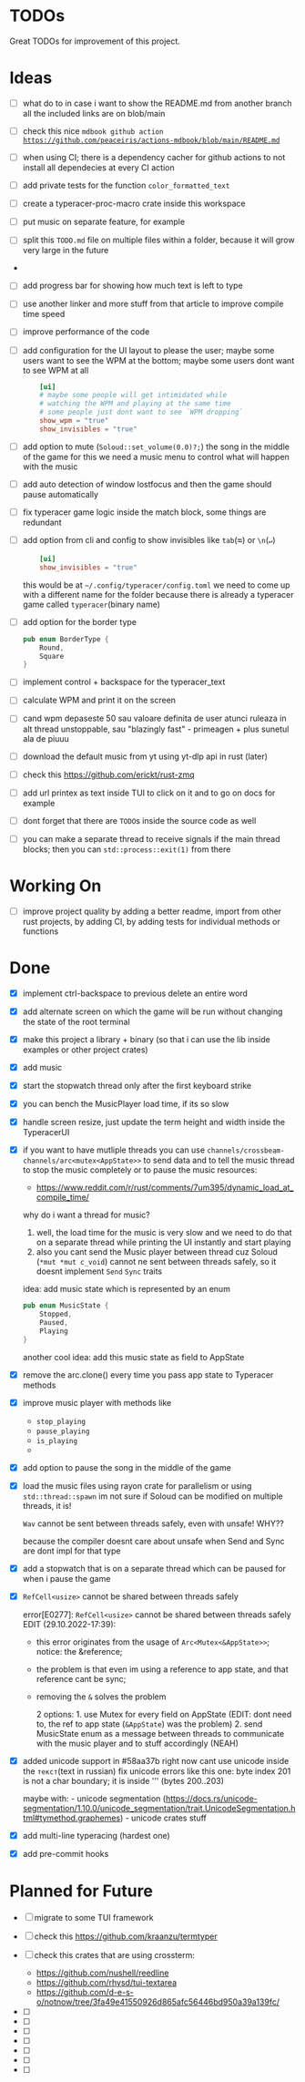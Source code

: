 

# TODOs

Great TODOs for improvement of this project.


# Ideas
- [ ] what do to in case i want to show the README.md from another branch
  all the included links are on blob/main
- [ ] check this
  nice `mdbook github action` [`https://github.com/peaceiris/actions-mdbook/blob/main/README.md`](https://github.com/peaceiris/actions-mdbook/blob/main/README.md)

- [ ] when using CI; there is a dependency cacher for github actions to not install all dependecies at every CI action

- [ ] add private tests for the function `color_formatted_text`

- [ ] create a typeracer-proc-macro crate inside this workspace

- [ ] put music on separate feature, for example

- [ ] split this `TODO.md` file on multiple files within a folder, because it will grow very large in the future
-
- [ ] add progress bar for showing how much text is left to type

- [ ] use another linker and more stuff from that article to improve compile time speed

- [ ] improve performance of the code

- [ ] add configuration for the UI layout to please the user; maybe some users want to see the WPM at the bottom; maybe
  some users dont want to see WPM at all
    ```toml
        [ui]    
        # maybe some people will get intimidated while
        # watching the WPM and playing at the same time
        # some people just dont want to see `WPM dropping`
        show_wpm = "true"
        show_invisibles = "true"
    ```

- [ ] add option to mute (`Soloud::set_volume(0.0)?;`) the song in the middle of the game
  for this we need a music menu to control what will happen with the music

- [ ] add auto detection of window lostfocus and then the game should pause automatically

- [ ] fix typeracer game logic inside the match block, some things are redundant

- [ ] add option from cli and config to show invisibles like `tab`(`⭾`) or `\n`(`↵`)

    ```toml
        [ui]
        show_invisibles = "true"
    ```
  this would be at `~/.config/typeracer/config.toml`
  we need to come up with a different name for the folder because there is already a typeracer game called `typeracer`(binary name)


- [ ] add option for the border type
    ```rust
    pub enum BorderType {
        Round,
        Square
    }
    ```
  
- [ ] implement control + backspace for the typeracer_text

- [ ] calculate WPM and print it on the screen

- [ ] cand wpm depaseste 50 sau valoare definita de user atunci ruleaza in alt thread unstoppable, sau "blazingly fast" - primeagen + plus sunetul ala de piuuu

- [ ] download the default music from yt using yt-dlp api in rust (later)

- [ ] check this https://github.com/erickt/rust-zmq

- [ ] add url printex as text inside TUI to click on it and to go on docs for example
  
- [ ] dont forget that there are `TODO`s inside the source code as well

- [ ] you can make a separate thread to receive signals if the main thread blocks; then you can `std::process::exit(1)` from there




# Working On

- [ ] improve project quality by adding a better readme, import from other rust projects, by adding CI, by adding tests
  for individual methods or functions





# Done

- [x] implement ctrl-backspace to previous delete an entire word

- [x] add alternate screen on which the game will be run without changing the state of the root terminal

- [x] make this project a library + binary (so that i can use the lib inside examples or other project crates)

- [x] add music

- [x] start the stopwatch thread only after the first keyboard strike

- [x] you can bench the MusicPlayer load time, if its so slow

- [x] handle screen resize, just update the term height and width inside the TyperacerUI

- [x] if you want to have mutliple threads you can use `channels/crossbeam-channels/arc<mutex<AppState>>` to send data and to tell the music thread to stop the music completely or to pause the music
  resources:
  - https://www.reddit.com/r/rust/comments/7um395/dynamic_load_at_compile_time/

  why do i want a thread for music?
    1. well, the load time for the music is very slow and we need to do that on a separate thread while printing the UI instantly and start playing
    2. also you cant send the Music player between thread cuz Soloud (`*mut *mut c_void`) cannot ne sent between threads safely, so it doesnt implement `Send` `Sync` traits

  idea: add music state which is represented by an enum
    ```rs
    pub enum MusicState {
        Stopped,
        Paused,
        Playing
    }
    ```
  another cool idea: add this music state as field to AppState

- [x] remove the arc.clone() every time you pass app state to Typeracer methods

- [x] improve music player with methods like
    - `stop_playing`
    - `pause_playing`
    - `is_playing`
    - 
- [x] add option to pause the song in the middle of the game

- [x] load the music files using rayon crate for parallelism or using `std::thread::spawn`
  im not sure if Soloud can be modified on multiple threads, it is!

    `Wav` cannot be sent between threads safely, even with unsafe! WHY??

    because the compiler doesnt care about unsafe when Send and Sync are dont impl for that type



- [x] add a stopwatch that is on a separate thread which can be paused for when i pause the game

- [x] `RefCell<usize>` cannot be shared between threads safely

  error[E0277]: `RefCell<usize>` cannot be shared between threads safely
  EDIT (29.10.2022-17:39):
  - this error originates from the usage of `Arc<Mutex<&AppState>>`; notice: the &reference;
  - the problem is that even im using a reference to app state, and that reference cant be sync;
  - removing the `&` solves the problem


    2 options:
        1. use Mutex for every field on AppState (EDIT: dont need to, the ref to app state (`&AppState`) was the problem)
        2. send MusicState enum as a message between threads to communicate
            with the music player and to stuff accordingly (NEAH)


- [x] added unicode support in #58aa37b
  right now cant use unicode inside the `текст`(text in russian)
  fix unicode errors like this one: byte index 201 is not a char boundary; it is inside '’' (bytes 200..203)

    maybe with:
        - unicode segmentation (https://docs.rs/unicode-segmentation/1.10.0/unicode_segmentation/trait.UnicodeSegmentation.html#tymethod.graphemes)
        - unicode crates stuff

- [x] add multi-line typeracing (hardest one)

- [x] add pre-commit hooks

# Planned for Future

- [ ] migrate to some TUI framework
- [ ] check this https://github.com/kraanzu/termtyper

- [ ] check this crates that are using crossterm:
  - https://github.com/nushell/reedline
  - https://github.com/rhysd/tui-textarea
  - https://github.com/d-e-s-o/notnow/tree/3fa49e41550926d865afc56446bd950a39a139fc/
- [ ]
- [ ]
- [ ]
- [ ]
- [ ]
- [ ]
- [ ]
